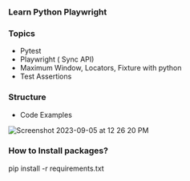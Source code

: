 ### Learn Python Playwright

### Topics
- Pytest
- Playwright ( Sync API)
- Maximum Window, Locators, Fixture with python
- Test Assertions


### Structure
- Code Examples

![Screenshot 2023-09-05 at 12 26 20 PM](https://github.com/PramodDutta/LearnPyPlaywright/assets/1409610/24090e83-57a6-46c0-86ad-ce8489ce276e)


### How to Install packages?
pip install -r requirements.txt
